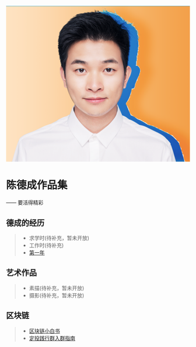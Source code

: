 ![](/images/decheng-photo-out.png)

# 陈德成作品集
—— 要活得精彩

## 德成的经历

> * 求学时(待补充，暂未开放)
> * 工作时(待补充)
> * [第一年](https://w3c.group/c/1575814615988447)

## 艺术作品

> * 素描(待补充，暂未开放)
> * 摄影(待补充，暂未开放)

## 区块链

> * [区块链小白书](https://blockchainbook.top)
> * [定投践行群入群指南](https://decheng.xyz/boxgroup)

